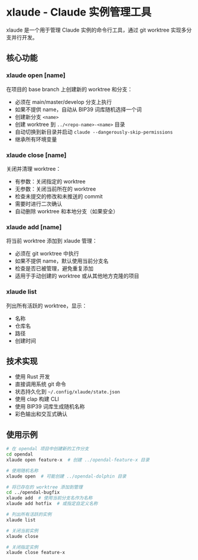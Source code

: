# xlaude - Claude 实例管理工具

xlaude 是一个用于管理 Claude 实例的命令行工具，通过 git worktree 实现多分支并行开发。

## 核心功能

### xlaude open [name]
在项目的 base branch 上创建新的 worktree 和分支：
- 必须在 main/master/develop 分支上执行
- 如果不提供 name，自动从 BIP39 词库随机选择一个词
- 创建新分支 `<name>`
- 创建 worktree 到 `../<repo-name>-<name>` 目录
- 自动切换到新目录并启动 `claude --dangerously-skip-permissions`
- 继承所有环境变量

### xlaude close [name]
关闭并清理 worktree：
- 有参数：关闭指定的 worktree
- 无参数：关闭当前所在的 worktree
- 检查未提交的修改和未推送的 commit
- 需要时进行二次确认
- 自动删除 worktree 和本地分支（如果安全）

### xlaude add [name]
将当前 worktree 添加到 xlaude 管理：
- 必须在 git worktree 中执行
- 如果不提供 name，默认使用当前分支名
- 检查是否已被管理，避免重复添加
- 适用于手动创建的 worktree 或从其他地方克隆的项目

### xlaude list
列出所有活跃的 worktree，显示：
- 名称
- 仓库名
- 路径
- 创建时间

## 技术实现

- 使用 Rust 开发
- 直接调用系统 git 命令
- 状态持久化到 `~/.config/xlaude/state.json`
- 使用 clap 构建 CLI
- 使用 BIP39 词库生成随机名称
- 彩色输出和交互式确认

## 使用示例

```bash
# 在 opendal 项目中创建新的工作分支
cd opendal
xlaude open feature-x  # 创建 ../opendal-feature-x 目录

# 使用随机名称
xlaude open  # 可能创建 ../opendal-dolphin 目录

# 将已存在的 worktree 添加到管理
cd ../opendal-bugfix
xlaude add  # 使用当前分支名作为名称
xlaude add hotfix  # 或指定自定义名称

# 列出所有活跃的实例
xlaude list

# 关闭当前实例
xlaude close

# 关闭指定实例
xlaude close feature-x
```